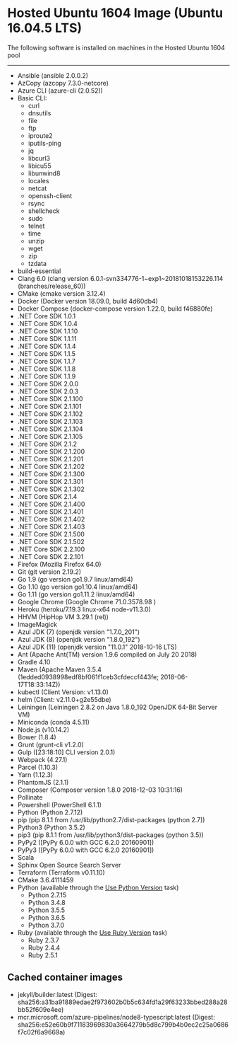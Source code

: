# Hosted Ubuntu 1604 Image (Ubuntu 16.04.5 LTS)
The following software is installed on machines in the Hosted Ubuntu 1604 pool
***
- Ansible (ansible 2.0.0.2)
- AzCopy (azcopy 7.3.0-netcore)
- Azure CLI (azure-cli (2.0.52))
- Basic CLI:
  - curl
  - dnsutils
  - file
  - ftp
  - iproute2
  - iputils-ping
  - jq
  - libcurl3
  - libicu55
  - libunwind8
  - locales
  - netcat
  - openssh-client
  - rsync
  - shellcheck
  - sudo
  - telnet
  - time
  - unzip
  - wget
  - zip
  - tzdata
- build-essential
- Clang 6.0 (clang version 6.0.1-svn334776-1~exp1~20181018153226.114 (branches/release_60))
- CMake (cmake version 3.12.4)
- Docker (Docker version 18.09.0, build 4d60db4)
- Docker Compose (docker-compose version 1.22.0, build f46880fe)
- .NET Core SDK 1.0.1
- .NET Core SDK 1.0.4
- .NET Core SDK 1.1.10
- .NET Core SDK 1.1.11
- .NET Core SDK 1.1.4
- .NET Core SDK 1.1.5
- .NET Core SDK 1.1.7
- .NET Core SDK 1.1.8
- .NET Core SDK 1.1.9
- .NET Core SDK 2.0.0
- .NET Core SDK 2.0.3
- .NET Core SDK 2.1.100
- .NET Core SDK 2.1.101
- .NET Core SDK 2.1.102
- .NET Core SDK 2.1.103
- .NET Core SDK 2.1.104
- .NET Core SDK 2.1.105
- .NET Core SDK 2.1.2
- .NET Core SDK 2.1.200
- .NET Core SDK 2.1.201
- .NET Core SDK 2.1.202
- .NET Core SDK 2.1.300
- .NET Core SDK 2.1.301
- .NET Core SDK 2.1.302
- .NET Core SDK 2.1.4
- .NET Core SDK 2.1.400
- .NET Core SDK 2.1.401
- .NET Core SDK 2.1.402
- .NET Core SDK 2.1.403
- .NET Core SDK 2.1.500
- .NET Core SDK 2.1.502
- .NET Core SDK 2.2.100
- .NET Core SDK 2.2.101
- Firefox (Mozilla Firefox 64.0)
- Git (git version 2.19.2)
- Go 1.9 (go version go1.9.7 linux/amd64)
- Go 1.10 (go version go1.10.4 linux/amd64)
- Go 1.11 (go version go1.11.2 linux/amd64)
- Google Chrome (Google Chrome 71.0.3578.98 )
- Heroku (heroku/7.19.3 linux-x64 node-v11.3.0)
- HHVM (HipHop VM 3.29.1 (rel))
- ImageMagick
- Azul JDK (7) (openjdk version "1.7.0_201")
- Azul JDK (8) (openjdk version "1.8.0_192")
- Azul JDK (11) (openjdk version "11.0.1" 2018-10-16 LTS)
- Ant (Apache Ant(TM) version 1.9.6 compiled on July 20 2018)
- Gradle 4.10
- Maven (Apache Maven 3.5.4 (1edded0938998edf8bf061f1ceb3cfdeccf443fe; 2018-06-17T18:33:14Z))
- kubectl (Client Version: v1.13.0)
- helm (Client: v2.11.0+g2e55dbe)
- Leiningen (Leiningen 2.8.2 on Java 1.8.0_192 OpenJDK 64-Bit Server VM)
- Miniconda (conda 4.5.11)
- Node.js (v10.14.2)
- Bower (1.8.4)
- Grunt (grunt-cli v1.2.0)
- Gulp ([23:18:10] CLI version 2.0.1)
- Webpack (4.27.1)
- Parcel (1.10.3)
- Yarn (1.12.3)
- PhantomJS (2.1.1)
- Composer  (Composer version 1.8.0 2018-12-03 10:31:16)
- Pollinate
- Powershell (PowerShell 6.1.1)
- Python (Python 2.7.12)
- pip (pip 8.1.1 from /usr/lib/python2.7/dist-packages (python 2.7))
- Python3 (Python 3.5.2)
- pip3 (pip 8.1.1 from /usr/lib/python3/dist-packages (python 3.5))
- PyPy2 ([PyPy 6.0.0 with GCC 6.2.0 20160901])
- PyPy3 ([PyPy 6.0.0 with GCC 6.2.0 20160901])
- Scala
- Sphinx Open Source Search Server
- Terraform (Terraform v0.11.10)
- CMake 3.6.4111459
- Python (available through the [Use Python Version](https://go.microsoft.com/fwlink/?linkid=871498) task)
  - Python 2.7.15
  - Python 3.4.8
  - Python 3.5.5
  - Python 3.6.5
  - Python 3.7.0
- Ruby (available through the [Use Ruby Version](https://go.microsoft.com/fwlink/?linkid=2005989) task)
  - Ruby 2.3.7
  - Ruby 2.4.4
  - Ruby 2.5.1
## Cached container images
- jekyll/builder:latest (Digest: sha256:a31ba91889edae2f973602b0b5c634fd1a29f63233bbed288a28bb52f609e4ee)
- mcr.microsoft.com/azure-pipelines/node8-typescript:latest (Digest: sha256:e52e60b9f71183969830a3664279b5d8c799b4b0ec2c25a0686f7c02f6a9669a)
